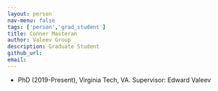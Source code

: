 ```yaml
---
layout: person
nav-menu: false
tags: ['person','grad_student']
title: Conner Masteran
author: Valeev Group
description: Graduate Student
github_url:
email:
---
```

- PhD (2019-Present), Virginia Tech, VA. Supervisor: Edward Valeev
